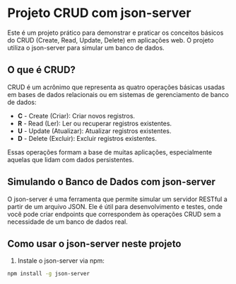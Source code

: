 # Projeto CRUD com json-server

Este é um projeto prático para demonstrar e praticar os conceitos básicos do CRUD (Create, Read, Update, Delete) em aplicações web. O projeto utiliza o json-server para simular um banco de dados.

## O que é CRUD?

CRUD é um acrônimo que representa as quatro operações básicas usadas em bases de dados relacionais ou em sistemas de gerenciamento de banco de dados:

- **C** - Create (Criar): Criar novos registros.
- **R** - Read (Ler): Ler ou recuperar registros existentes.
- **U** - Update (Atualizar): Atualizar registros existentes.
- **D** - Delete (Excluir): Excluir registros existentes.

Essas operações formam a base de muitas aplicações, especialmente aquelas que lidam com dados persistentes.

## Simulando o Banco de Dados com json-server

O json-server é uma ferramenta que permite simular um servidor RESTful a partir de um arquivo JSON. Ele é útil para desenvolvimento e testes, onde você pode criar endpoints que correspondem às operações CRUD sem a necessidade de um banco de dados real.

## Como usar o json-server neste projeto

1. Instale o json-server via npm:

```bash
npm install -g json-server
